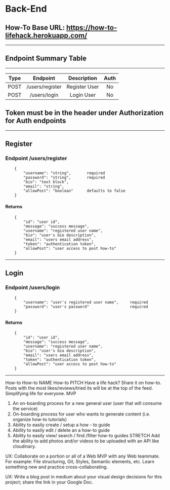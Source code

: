 # Back-End
## How-To Base URL: https://how-to-lifehack.herokuapp.com/
---
## Endpoint Summary Table
---
|Type     |Endpoint           |Description        |Auth|
|:-------:|:-----------------:|:-----------------:|:--:|
|POST     |/users/register    |Register User      |No  |
|POST     |/users/login       |Login User         |No  |

## Token must be in the header under Authorization for Auth endpoints
---
## Register
### Endpoint /users/register
```
    {
        "username": "string",       required
        "password": "string",       required
        "bio": "text block",
        "email": "string",
        "allowPost": "boolean"      defaults to false
    }
```
#### Returns
```
    {
        "id": "user id",
        "message": "success message",
        "username": "registered user name",
        "bio": "user's bio description",
        "email": "users email address",
        "token": "authentication token",
        "allowPost": "user access to post how-to"
    }
```
---
## Login
### Endpoint /users/login
```
    {
        "username": "user's registered user name",     required
        "password": "user's password"                  required
    }
```
#### Returns
```
    {
        "id": "user id",
        "message": "success message",
        "username": "registered user name",
        "bio": "user's bio description",
        "email": "users email address",
        "token": "authentication token",
        "allowPost": "user access to post how-to"
    }
```
---
How-to
How-to
NAME
How-to
PITCH
Have a life hack? Share it on how-to. Posts with the most likes/reviews/tried its will be at the top of the feed. Simplifying life for everyone.
MVP
1. An on-boarding process for a new general user (user that will consume the service)
 2. On-boarding process for user who wants to generate content (i.e. organize how-to tutorials)
 3. Ability to easily create / setup a how - to guide
 4. Ability to easily edit / delete an a how-to guide
 5. Ability to easily view/ search / find /filter how-to guides
STRETCH
Add the ability to add photos and/or videos to be uploaded with an API like cloudinary.

UX: Collaborate on a portion or all of a Web MVP with any Web teammate. For example: File structuring, Git, Styles, Semantic elements, etc. Learn something new and practice cross-collaborating.

UX: Write a blog post in medium about your visual design decisions for this project; share the link in your Google Doc.
